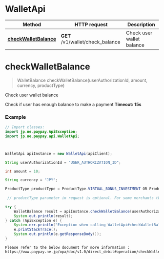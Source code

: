 # WalletApi


Method | HTTP request | Description
------------- | ------------- | -------------
[**checkWalletBalance**](WalletApi.md#checkWalletBalance) | **GET** /v1/wallet/check_balance | Check user wallet balance




<a name="checkWalletBalance"></a>
# **checkWalletBalance**
> WalletBalance checkWalletBalance(userAuthorizationId, amount, currency, productType)

Check user wallet balance

Check if user has enough balance to make a payment  **Timeout: 15s** 

### Example
```java
// Import classes:
import jp.ne.paypay.ApiException;
import jp.ne.paypay.api.WalletApi;



WalletApi apiInstance = new WalletApi(apiClient);

String userAuthorizationId = "USER_AUTHORIZATION_ID";

int amount = 10;

String currency = "JPY";

ProductType productType = ProductType.VIRTUAL_BONUS_INVESTMENT OR ProductType.PAY_LATER_REPAYMENT
                            
 // productType parameter in request is optional. For some merchants that are restricted to use only certain product types, the product type must be properly set.

try {
    WalletBalance result = apiInstance.checkWalletBalance(userAuthorizationId, amount, currency, null);
    System.out.println(result);
} catch (ApiException e) {
    System.err.println("Exception when calling WalletApi#checkWalletBalance");
    e.printStackTrace();
    System.out.println(e.getResponseBody());
}
```
```
Please refer to the below document for more information :
https://www.paypay.ne.jp/opa/doc/v1.0/direct_debit#operation/checkWalletBalance
```
